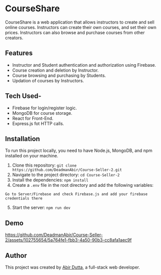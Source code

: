 # CourseShare

CourseShare is a web application that allows instructors to create and sell online courses. Instructors can create their own courses, and set their own prices. Instructors can also browse and purchase courses from other creators.

## Features

- Instructor and Student authentication and authorization using Firebase.
- Course creation and deletion by Instructor.
- Course browsing and purchasing by Students.
- Updation of courses by Instructors.

## Tech Used-

- Firebase for login/register logic.
- MongoDB for course storage.
- React for Front-End.
- Express.js fot HTTP calls.

  
## Installation

To run this project locally, you need to have Node.js, MongoDB, and npm installed on your machine.

1. Clone this repository: ``git clone https://github.com/DeadmanAbir/Course-Seller-2.git``
2. Navigate to the project directory: `cd Course-Seller-2`
3. Install the dependencies: `npm install`
4. Create a `.env` file in the root directory and add the following variables:

`Go to Server/Firebase and check Firebase.js and add your firebase credentials there`

5. Start the server: `npm run dev`
   

## Demo




https://github.com/DeadmanAbir/Course-Seller-2/assets/102755654/5a764fe1-fbb3-4a50-90b3-cc8afa1aec9f




## Author

This project was created by [Abir Dutta](https://www.linkedin.com/in/abir-dutta-408759223/), a full-stack web developer.

